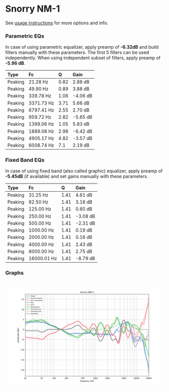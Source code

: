 # Snorry NM-1
See [usage instructions](https://github.com/jaakkopasanen/AutoEq#usage) for more options and info.

### Parametric EQs
In case of using parametric equalizer, apply preamp of **-6.32dB** and build filters manually
with these parameters. The first 5 filters can be used independently.
When using independent subset of filters, apply preamp of **-5.96 dB**.

| Type    | Fc         |    Q | Gain     |
|:--------|:-----------|:-----|:---------|
| Peaking | 21.28 Hz   | 0.82 | 2.88 dB  |
| Peaking | 49.90 Hz   | 0.89 | 3.88 dB  |
| Peaking | 339.78 Hz  | 1.06 | -4.06 dB |
| Peaking | 3371.73 Hz | 3.71 | 5.66 dB  |
| Peaking | 6797.41 Hz | 2.55 | 2.70 dB  |
| Peaking | 959.72 Hz  | 2.82 | -5.65 dB |
| Peaking | 1399.06 Hz | 1.05 | 5.83 dB  |
| Peaking | 1889.08 Hz | 2.98 | -6.42 dB |
| Peaking | 4905.17 Hz | 4.82 | -3.57 dB |
| Peaking | 6008.74 Hz | 7.1  | 2.19 dB  |

### Fixed Band EQs
In case of using fixed band (also called graphic) equalizer, apply preamp of **-5.45dB**
(if available) and set gains manually with these parameters.

| Type    | Fc          |    Q | Gain     |
|:--------|:------------|:-----|:---------|
| Peaking | 31.25 Hz    | 1.41 | 4.61 dB  |
| Peaking | 62.50 Hz    | 1.41 | 3.18 dB  |
| Peaking | 125.00 Hz   | 1.41 | 0.60 dB  |
| Peaking | 250.00 Hz   | 1.41 | -3.08 dB |
| Peaking | 500.00 Hz   | 1.41 | -2.31 dB |
| Peaking | 1000.00 Hz  | 1.41 | 0.19 dB  |
| Peaking | 2000.00 Hz  | 1.41 | 0.16 dB  |
| Peaking | 4000.00 Hz  | 1.41 | 2.43 dB  |
| Peaking | 8000.00 Hz  | 1.41 | 2.75 dB  |
| Peaking | 16000.01 Hz | 1.41 | -8.79 dB |

### Graphs
![](./Snorry%20NM-1.png)